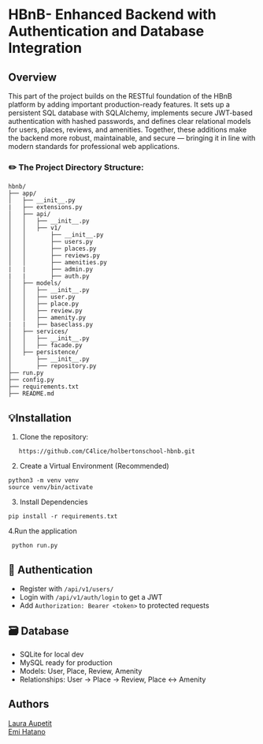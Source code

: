 # HBnB- Enhanced Backend with Authentication and Database Integration

## Overview
This part of the project builds on the RESTful foundation of the HBnB platform by adding important production-ready features. It sets up a persistent SQL database with SQLAlchemy, implements secure JWT-based authentication with hashed passwords, and defines clear relational models for users, places, reviews, and amenities. Together, these additions make the backend more robust, maintainable, and secure — bringing it in line with modern standards for professional web applications.

### ✏️ The Project Directory Structure:
```
hbnb/
├── app/
│   ├── __init__.py
|   ├── extensions.py
│   ├── api/
│   │   ├── __init__.py
│   │   ├── v1/
│   │       ├── __init__.py
│   │       ├── users.py
│   │       ├── places.py
│   │       ├── reviews.py
│   │       ├── amenities.py
|   |       ├── admin.py
|   |       ├── auth.py
│   ├── models/
│   │   ├── __init__.py
│   │   ├── user.py
│   │   ├── place.py
│   │   ├── review.py
│   │   ├── amenity.py
|   |   ├── baseclass.py
│   ├── services/
│   │   ├── __init__.py
│   │   ├── facade.py
│   ├── persistence/
│       ├── __init__.py
│       ├── repository.py
├── run.py
├── config.py
├── requirements.txt
├── README.md
```
## :bulb:Installation

 1. Clone the repository:<br>
 ``` 
    https://github.com/C4lice/holbertonschool-hbnb.git 
 ``` 

 2. Create a Virtual Environment (Recommended) <br>
```  
python3 -m venv venv  
source venv/bin/activate  
``` 
 3. Install Dependencies<br>
  ```
pip install -r requirements.txt
```
4.Run the application<br>
```
 python run.py
 ```
## 🔑 Authentication

- Register with `/api/v1/users/`
- Login with `/api/v1/auth/login` to get a JWT
- Add `Authorization: Bearer <token>` to protected requests

## 🗃️ Database

- SQLite for local dev
- MySQL ready for production
- Models: User, Place, Review, Amenity
- Relationships: User → Place → Review, Place ↔ Amenity

 
## Authors
[Laura Aupetit](https://github.com/C4lice)<br>
[Emi Hatano](https://github.com/Emi-H106)

